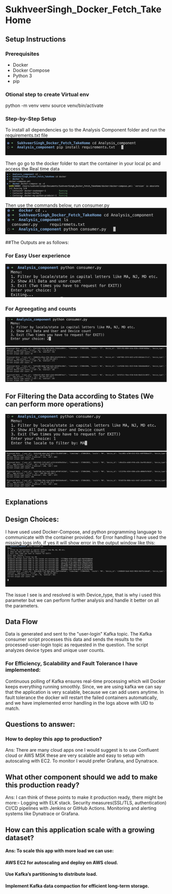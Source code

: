 # SukhveerSingh_Docker_Fetch_TakeHome

## Setup Instructions

### Prerequisites
- Docker
- Docker Compose
- Python 3
- pip
### Otional step to create Virtual env 
python -m venv venv
source venv/bin/activate 

### Step-by-Step Setup
To install all dependencies go to the Analysis Component folder and run the requirements.txt file
![Outputs_Terminal](Outputs_Terminal/1.png)

Then go go to the docker folder to start the container in your local pc and access the Real time data
![Outputs_Terminal](Outputs_Terminal/2.png)

Then use the commands below, run consumer.py 
![Outputs_Terminal](Outputs_Terminal/3.png)


##The Outputs are as follows: 
### For Easy User experience
![Outputs_Terminal](Outputs_Terminal/6.png)
### For Agreegating and counts
![Outputs_Terminal](Outputs_Terminal/4.png)
![Outputs_Terminal](Outputs_Terminal/5.png)

## For Filtering the Data according to States (We can perform more operations)
![Outputs_Terminal](Outputs_Terminal/7.png)
![Outputs_Terminal](Outputs_Terminal/8.png)


## Explanations
## Design Choices:
I have used used Docker-Compose, and python programming language to communicate with the container provided.
for Error handling I have used the missing logs info, if yes it will show error in the output window like this: 
![Outputs_Terminal](Outputs_Terminal/9.png)

The issue I see is and resolved is with Device_type, that is why i used this parameter but we can perform further analysis and handle it better on all the parameters.

## Data Flow
Data is generated and sent to the "user-login" Kafka topic.
The Kafka consumer script processes this data and sends the results to the processed-user-login topic as requested in the question.
The script analyzes device types and unique user counts.

### For Efficiency, Scalability and Fault Tolerance I have implemented:
Continuous polling of Kafka ensures real-time processing which will Docker keeps everything running smoothly.
Since, we are using kafka we can say that the application is very scalable, because we can add users anytime. 
In fault tolerance the docker will restart the failed containers automatically, and we have implemented error handling in the logs above with UID to match. 

## Questions to answer: 
### How to deploy this app to production?
Ans: There are many cloud apps one I would suggest is to use Confluent cloud or AWS MSK these are very scalable and easy to setup with autoscaling with EC2.
To monitor I would prefer Grafana, and Dynatrace. 

## What other component should we add to make this production ready?
Ans: I can think of these points to make it production ready, there might be more:- 
Logging with ELK stack.
Security measures(SSL/TLS, authentication)
CI/CD pipelines with Jenkins or GitHub Actions.
Monitoring and alerting systems like Dynatrace or Grafana.

## How can this application scale with a growing dataset?
#### Ans: To scale this app with more load we can use:
#### AWS EC2 for autoscaling and deploy on AWS cloud.
#### Use Kafka’s partitioning to distribute load.
#### Implement Kafka data compaction for efficient long-term storage.

























